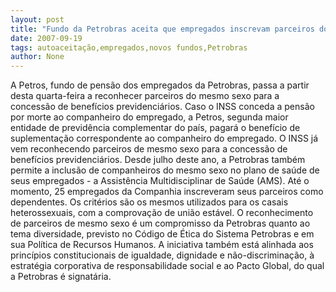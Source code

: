 ```yaml
---
layout: post
title: "Fundo da Petrobras aceita que empregados inscrevam parceiros do mesmo sexo"
date: 2007-09-19
tags: autoaceitação,empregados,novos fundos,Petrobras
author: None
---
```

A&nbsp;Petros, fundo de pens&atilde;o dos empregados da Petrobras, passa a partir desta quarta-feira a reconhecer parceiros do mesmo sexo para a concess&atilde;o de benef&iacute;cios previdenci&aacute;rios. 
Caso o INSS conceda a pens&atilde;o por morte ao companheiro do empregado, a Petros, segunda maior entidade de previd&ecirc;ncia complementar do pa&iacute;s, pagar&aacute; o benef&iacute;cio de suplementa&ccedil;&atilde;o correspondente ao companheiro do empregado. 
O INSS j&aacute; vem reconhecendo parceiros de mesmo sexo para a concess&atilde;o de benef&iacute;cios previdenci&aacute;rios. 
Desde julho deste ano, a Petrobras tamb&eacute;m permite a inclus&atilde;o de companheiros do mesmo sexo no plano de sa&uacute;de de seus empregados - a Assist&ecirc;ncia Multidisciplinar de Sa&uacute;de (AMS). 
At&eacute; o momento, 25 empregados da Companhia inscreveram seus parceiros como dependentes. Os crit&eacute;rios s&atilde;o os mesmos utilizados para os casais heterossexuais, com a comprova&ccedil;&atilde;o de uni&atilde;o est&aacute;vel.
O reconhecimento de parceiros de mesmo sexo &eacute; um compromisso da Petrobras quanto ao tema diversidade, previsto no C&oacute;digo de &Eacute;tica do Sistema Petrobras e em sua Pol&iacute;tica de Recursos Humanos. A iniciativa tamb&eacute;m est&aacute; alinhada aos princ&iacute;pios constitucionais de igualdade, dignidade e n&atilde;o-discrimina&ccedil;&atilde;o, &agrave; estrat&eacute;gia corporativa de responsabilidade social e ao Pacto Global, do qual a Petrobras &eacute; signat&aacute;ria.
 